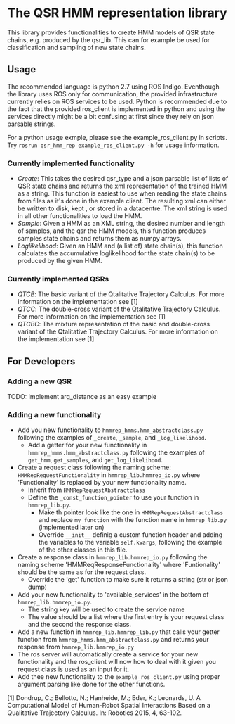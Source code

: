 # The QSR HMM representation library

This library provides functionalities to create HMM models of QSR state chains, e.g. produced by the qsr_lib. This can for example be used for classification and sampling of new state chains.

## Usage

The recommended language is python 2.7 using ROS Indigo. Eventhough the library uses ROS only for communication, the provided infrastructure currently relies on ROS services to be used. Python is recommended due to the fact that the provided ros_client is implemented in python and using the services directly might be a bit confusing at first since they rely on json parsable strings.

For a python usage exmple, please see the example_ros_client.py in scripts. Try `rosrun qsr_hmm_rep example_ros_client.py -h` for usage information.

### Currently implemented functionality

* _Create_: This takes the desired qsr_type and a json parsable list of lists of QSR state chains and returns the xml representation of the trained HMM as a string. This function is easiest to use when reading the state chains from files as it's done in the example client. The resulting xml can either be written to disk, kept , or stored in a datacentre. The xml string is used in all other functionalities to load the HMM.
* _Sample_: Given a HMM as an XML string, the desired number and length of samples, and the qsr the HMM models, this function produces samples state chains and returns them as numpy arrays.
* _Loglikelihood_: Given an HMM and (a list of) state chain(s), this function calculates the accumulative loglikelihood for the state chain(s) to be produced by the given HMM.

### Currently implemented QSRs

* _QTCB_: The basic variant of the Qtalitative Trajectory Calculus. For more information on the implementation see [1]
* _QTCC_: The double-cross variant of the Qtalitative Trajectory Calculus. For more information on the implementation see [1]
* _QTCBC_: The mixture representation of the basic and double-cross variant of the Qtalitative Trajectory Calculus. For more information on the implementation see [1]

## For Developers

### Adding a new QSR

TODO: Implement arg_distance as an easy example

### Adding a new functionality

* Add you new functionality to `hmmrep_hmms.hmm_abstractclass.py` following the examples of `_create`, `_sample`, and `_log_likelihood`.
  * Add a getter for your new functionality in `hmmrep_hmms.hmm_abstractclass.py` following the examples of `get_hmm`, `get_samples`, and `get_log_likelihood`.
* Create a request class following the naming scheme: `HMMRepRequestFunctionality` in `hmmrep_lib.hmmrep_io.py` where 'Functionality' is replaced by your new functionality name.
  * Inherit from `HMMRepRequestAbstractclass`
  * Define the `_const_function_pointer` to use your function in `hmmrep_lib.py`.
    * Make th pointer look like the one in `HMMRepRequestAbstractclass` and replace `my_function` with the function name in `hmmrep_lib.py` (implemented later on)
    * Override `__init__` definig a custom function header and adding the variables to the variable `self.kwargs`, following the example of the other classes in this file.
* Create a response class in `hmmrep_lib.hmmrep_io.py` following the naming scheme 'HMMReqResponseFunctionality' where 'Funtionality' should be the same as for the request class.
  * Override the 'get' function to make sure it returns a string (str or json dump)
* Add your new functionality to 'available_services' in the bottom of `hmmrep_lib.hmmrep_io.py`.
    * The string key will be used to create the service name
    * The value should be a list where the first entry is your request class and the second the response class.
* Add a new function in `hmmrep_lib.hmmrep_lib.py` that calls your getter function from `hmmrep_hmms.hmm_abstractclass.py` and returns your response from `hmmrep_lib.hmmrep_io.py`
* The ros server will automatically create a service for your new functionality and the ros_client will now how to deal with it given you request class is used as an input for it.
* Add thee new functionality to the `example_ros_client.py` using proper argument parsing like done for the other functions.




[1] Dondrup, C.; Bellotto, N.; Hanheide, M.; Eder, K.; Leonards, U. A Computational Model of Human-Robot Spatial Interactions Based on a Qualitative Trajectory Calculus. In: Robotics 2015, 4, 63-102.

